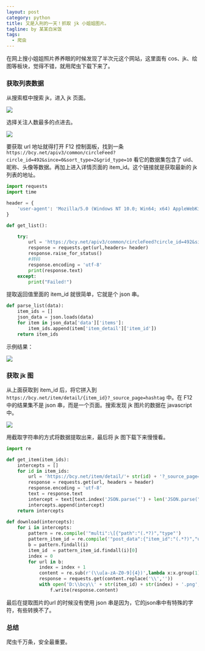 ```yaml
---
layout: post
category: python
title: 又是入刑的一天！抓取 jk 小姐姐图片。
tagline: by 某某白米饭
tags:
  - 爬虫
---
```


在网上搜小姐姐照片养养眼的时候发现了半次元这个网站，这里面有 cos、jk、绘图等板块，觉得不错，就用爬虫下载下来了。

<!--more-->

### 获取列表数据

从搜索框中搜索 jk，进入 jk 页面。

![](https://files.mdnice.com/user/15960/adc32346-35d1-4b11-8483-3c7a85e200c3.png)


选择关注人数最多的点进去。

![](https://files.mdnice.com/user/15960/270e93d7-68cc-4540-9f6c-46432b38cb9f.png)


要获取 url 地址就得打开 F12 控制面板，找到一条 `https://bcy.net/apiv3/common/circleFeed?circle_id=492&since=0&sort_type=2&grid_type=10` 看它的数据集包含了 uid、昵称、头像等数据。再加上进入详情页面的 item_id。这个链接就是获取最新的 jk 列表的地址。

```python
import requests
import time

header = {
    'user-agent': 'Mozilla/5.0 (Windows NT 10.0; Win64; x64) AppleWebKit/537.36 (KHTML, like Gecko) Chrome/96.0.4664.45 Safari/537.36'
}

def get_list():

    try:
        url = 'https://bcy.net/apiv3/common/circleFeed?circle_id=492&since='+str(int(time.time()))+'.000000&sort_type=2&grid_type=10'
        response = requests.get(url,headers= header)
        response.raise_for_status()
        #转码
        response.encoding = 'utf-8'
        print(response.text)
    except:                     
        print("Failed!")        
```

提取返回值里面的 item_id 就很简单，它就是个 json 串。

```python
def parse_list(data):
    item_ids = []
    json_data = json.loads(data)
    for item in json_data['data']['items']:
        item_ids.append(item['item_detail']['item_id'])
    return item_ids
```

示例结果：

![](https://files.mdnice.com/user/15960/be6749d9-24b2-4c65-88dc-a61bbb627c3b.png)


### 获取 jk 图

从上面获取到 item_id 后，将它拼入到 `https://bcy.net/item/detail/{item_id}?_source_page=hashtag` 中。在 F12 中的结果集不是 json 串，而是一个页面。搜索发现 jk 图片的数据在 javascript 中。

![](https://files.mdnice.com/user/15960/3edf7590-7aca-4fc1-8066-43dff3499be9.png)


用截取字符串的方式将数据提取出来，最后将 jk 图下载下来慢慢看。

```python
import re

def get_item(item_ids):
    intercepts = []
    for id in item_ids:
        url = 'https://bcy.net/item/detail/'+ str(id) + '?_source_page=hashtag'
        response = requests.get(url, headers = header)
        response.encoding = 'utf-8'
        text = response.text
        intercept = text[text.index('JSON.parse("') + len('JSON.parse("'): text.index('");')].replace(r'\"',r'"')
        intercepts.append(intercept)
    return intercepts
    
def download(intercepts):
    for i in intercepts:
        pattern = re.compile('"multi":\[{"path":"(.*?)","type"')
        pattern_item_id = re.compile('"post_data":{"item_id":"(.*?)","uid"')
        b = pattern.findall(i)
        item_id  = pattern_item_id.findall(i)[0]
        index = 0
        for url in b:
            index = index + 1
            content = re.sub(r'(\\u[a-zA-Z0-9]{4})',lambda x:x.group(1).encode("utf-8").decode("unicode-escape"),url)
            response = requests.get(content.replace('\\',''))
            with open('D:\\bcy\\' + str(item_id) + str(index) + '.png', 'wb') as f:
                f.write(response.content)
```

最后在提取图片的url 的时候没有使用 json 串是因为，它的json串中有特殊的字符，有些转换不了。

### 总结

爬虫千万条，安全最重要。
